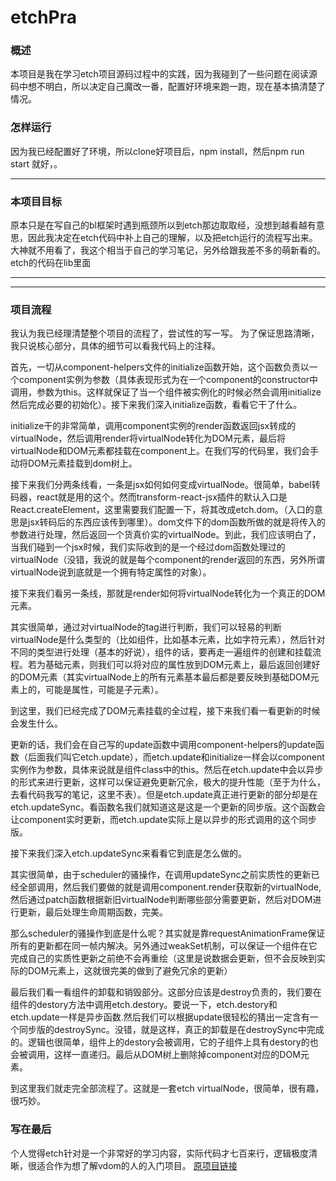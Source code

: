# etchPra
### 概述
本项目是我在学习etch项目源码过程中的实践，因为我碰到了一些问题在阅读源码中想不明白，所以决定自己魔改一番，配置好环境来跑一跑，现在基本搞清楚了情况。

### 怎样运行
因为我已经配置好了环境，所以clone好项目后，npm  install，然后npm run start 就好，。

* * *
### 本项目目标
原本只是在写自己的bl框架时遇到瓶颈所以到etch那边取取经，没想到越看越有意思，因此我决定在etch代码中补上自己的理解，以及把etch运行的流程写出来。大神就不用看了，我这个相当于自己的学习笔记，另外给跟我差不多的萌新看的。
etch的代码在lib里面

***

***
### 项目流程
我认为我已经理清楚整个项目的流程了，尝试性的写一写。
为了保证思路清晰，我只说核心部分，具体的细节可以看我代码上的注释。

首先，一切从component-helpers文件的initialize函数开始，这个函数负责以一个component实例为参数（具体表现形式为在一个component的constructor中调用，参数为this。这样就保证了当一个组件被实例化的时候必然会调用initialize然后完成必要的初始化）。接下来我们深入initialize函数，看看它干了什么。

initialize干的非常简单，调用component实例的render函数返回jsx转成的virtualNode，然后调用render将virtualNode转化为DOM元素，最后将virtualNode和DOM元素都挂载在component上。在我们写的代码里，我们会手动将DOM元素挂载到dom树上。

接下来我们分两条线看，一条是jsx如何如何变成virtualNode。很简单，babel转码器，react就是用的这个。然而transform-react-jsx插件的默认入口是React.createElement，这里需要我们配置一下，将其改成etch.dom。（入口的意思是jsx转码后的东西应该传到哪里）。dom文件下的dom函数所做的就是将传入的参数进行处理，然后返回一个货真价实的virtualNode。到此，我们应该明白了，当我们碰到一个jsx时候，我们实际收到的是一个经过dom函数处理过的virtualNode（没错，我说的就是每个component的render返回的东西，另外所谓virtualNode说到底就是一个拥有特定属性的对象）。

接下来我们看另一条线，那就是render如何将virtualNode转化为一个真正的DOM元素。

其实很简单，通过对virtualNode的tag进行判断，我们可以轻易的判断virtualNode是什么类型的（比如组件，比如基本元素，比如字符元素），然后针对不同的类型进行处理（基本的好说），组件的话，要再走一遍组件的创建和挂载流程。若为基础元素，则我们可以将对应的属性放到DOM元素上，最后返回创建好的DOM元素（其实virtualNode上的所有元素基本最后都是要反映到基础DOM元素上的，可能是属性，可能是子元素）。

到这里，我们已经完成了DOM元素挂载的全过程，接下来我们看一看更新的时候会发生什么。

更新的话，我们会在自己写的update函数中调用component-helpers的update函数（后面我们叫它etch.update），而etch.update和initialize一样会以component实例作为参数，具体来说就是组件class中的this。然后在etch.update中会以异步的形式来进行更新，这样可以保证避免更新冗余，极大的提升性能（至于为什么，去看代码我写的笔记，这里不表）。但是etch.update真正进行更新的部分却是在etch.updateSync。看函数名我们就知道这是这是一个更新的同步版。这个函数会让component实时更新，而etch.update实际上是以异步的形式调用的这个同步版。

接下来我们深入etch.updateSync来看看它到底是怎么做的。

其实很简单，由于scheduler的骚操作，在调用updateSync之前实质性的更新已经全部调用，然后我们要做的就是调用component.render获取新的virtualNode,然后通过patch函数根据新旧virtualNode判断哪些部分需要更新，然后对DOM进行更新，最后处理生命周期函数，完美。

那么scheduler的骚操作到底是什么呢？其实就是靠requestAnimationFrame保证所有的更新都在同一帧内解决。另外通过weakSet机制，可以保证一个组件在它完成自己的实质性更新之前绝不会再重绘（这里是说数据会更新，但不会反映到实际的DOM元素上，这就很完美的做到了避免冗余的更新）

最后我们看一看组件的卸载和销毁部分。这部分应该是destroy负责的，我们要在组件的destory方法中调用etch.destory。要说一下，etch.destory和etch.update一样是异步函数.然后我们可以根据update很轻松的猜出一定含有一个同步版的destroySync。没错，就是这样，真正的卸载是在destroySync中完成的。逻辑也很简单，组件上的destory会被调用，它的子组件上具有destory的也会被调用，这样一直递归。最后从DOM树上删除掉component对应的DOM元素。

到这里我们就走完全部流程了。这就是一套etch virtualNode，很简单，很有趣，很巧妙。



### 写在最后
个人觉得etch针对是一个非常好的学习内容，实际代码才七百来行，逻辑极度清晰，很适合作为想了解vdom的人的入门项目。
[原项目链接](https://github.com/atom/etch)
